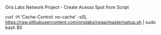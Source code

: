 Oris Labs Network Project - Create Acesss Spot from Script

curl -H 'Cache-Control: no-cache' -sSL https://raw.githubusercontent.com/orislabs/rpiap/master/setup.sh | sudo bash $0
